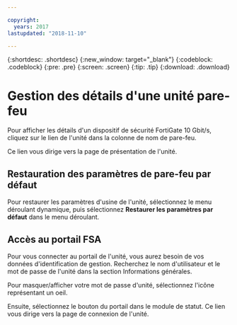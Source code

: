 ```yaml
---

copyright:
  years: 2017
lastupdated: "2018-11-10"

---
```


{:shortdesc: .shortdesc}
{:new_window: target="_blank"}
{:codeblock: .codeblock}
{:pre: .pre}
{:screen: .screen}
{:tip: .tip}
{:download: .download}

# Gestion des détails d'une unité pare-feu

Pour afficher les détails d'un dispositif de sécurité FortiGate 10 Gbit/s, cliquez sur le lien de l'unité dans la colonne de nom de pare-feu. 

Ce lien vous dirige vers la page de présentation de l'unité.

## Restauration des paramètres de pare-feu par défaut

Pour restaurer les paramètres d'usine de l'unité, sélectionnez le menu déroulant dynamique, puis sélectionnez **Restaurer les paramètres par défaut** dans le menu déroulant.

## Accès au portail FSA

Pour vous connecter au portail de l'unité, vous aurez besoin de vos données d'identification de gestion. Recherchez le nom d'utilisateur et le mot de passe de l'unité dans la section Informations générales. 

Pour masquer/afficher votre mot de passe d'unité, sélectionnez l'icône représentant un oeil.

Ensuite, sélectionnez le bouton du portail dans le module de statut. Ce lien vous dirige vers la page de connexion de l'unité.
